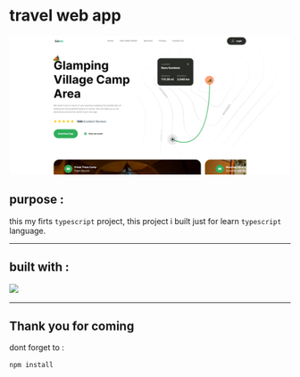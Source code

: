 # travel web app

<img src="./public/cabutview.png"/>

## purpose :

this my firts `typescript` project, this project i built just for learn `typescript` language.

---

## built with :

<p align="start">
  <a href="https://skillicons.dev">
    <img src="https://skillicons.dev/icons?i=ts,react,next&theme=light" /> 
  </a>
</p>

---

## Thank you for coming

dont forget to :

```shell
npm install
```
